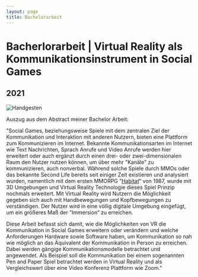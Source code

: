 ```yaml
---
layout: page
title: Bachelorarbeit
---
```


# Bacherlorarbeit | Virtual Reality als Kommunikationsinstrument in Social Games
## 2021

![Handgesten](../../assets/files/hand-gestures.png "Hand Gesten in VR")

Auszug aus dem Abstract meiner Bachelor Arbeit:

"Social Games, beziehungsweise Spiele mit dem zentralen Ziel der Kommunikation und
Interaktion mit anderen Nutzern, bieten eine Plattform zum Kommunizieren im Internet. Bekannte Kommunikationsarten im Internet wie Text Nachrichten, Sprach Anrufe und Video Anrufe werden hier erweitert oder auch ergänzt durch einen drei- oder zwei-dimensionalen Raum den Nutzer nutzen können, um über mehr "Kanäle" zu kommunizieren, auch nonverbal. Während solche Spiele durch MMOs oder das bekannte Second Life bereits seit einiger Zeit existieren und analysiert wurden, namentlich mit dem ersten MMORPG ”[Habitat](https://en.wikipedia.org/wiki/Habitat_(video_game))“ von 1987, wurde mit 3D Umgebungen und Virtual Reality Technologie dieses Spiel Prinzip nochmals erweitert.
Mit Virtual Reality wird Nutzern die Möglichkeit gegeben sich auch mit Handbewegungen und Kopfbewegungen zu verständigen. Der Nutzer wird in eine völlig digitale Umgebung eingefügt, um ein größeres Maß der ”Immersion“ zu erreichen.

Diese Arbeit befasst sich damit, wie die Möglichkeiten von VR die Kommunikation in Social Games erweitern oder verändern und welche Anforderungen Hardware sowie Software haben, um Kommunikation so nah wie möglich an das Äquivalent der Kommunikation in Person zu erreichen. Dabei werden gängige Kommunikationsmodelle betrachtet und angewendet. Als Beispiel soll die Kommunikation bei einem sogenannten Pen and Paper Spiel betrachtet werden in Virtual Reality und als Vergleichswert über eine Video Konferenz Plattform wie Zoom."